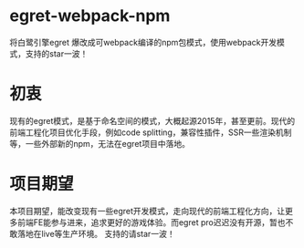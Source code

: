 # egret-webpack-npm
将白鹭引擎egret 爆改成可webpack编译的npm包模式，使用webpack开发模式，支持的star一波！

# 初衷
现有的egret模式，是基于命名空间的模式，大概起源2015年，甚至更前。现代的前端工程化项目优化手段，例如code splitting，兼容性插件，SSR一些渲染机制等，一些外部新的npm，无法在egret项目中落地。

# 项目期望
本项目期望，能改变现有一些egret开发模式，走向现代的前端工程化方向，让更多前端FE能参与进来，追求更好的游戏体验。而egret pro迟迟没有开源，暂也不敢落地在live等生产环境。
支持的请star一波！
